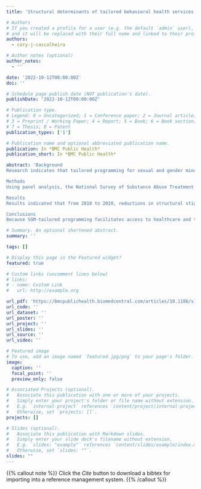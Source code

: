 ```yaml
---
title: 'Structural determinants of tailored behavioral health services for sexual and gender minorities in the United States, 2010 to 2020: A panel analysis'

# Authors
# If you created a profile for a user (e.g. the default `admin` user), write the username (folder name) here
# and it will be replaced with their full name and linked to their profile.
authors:
  - cory-j-cascalheira

# Author notes (optional)
author_notes:
  - ''

date: '2022-10-12T00:00:00Z'
doi: ''

# Schedule page publish date (NOT publication's date).
publishDate: '2022-10-12T00:00:00Z'

# Publication type.
# Legend: 0 = Uncategorized; 1 = Conference paper; 2 = Journal article;
# 3 = Preprint / Working Paper; 4 = Report; 5 = Book; 6 = Book section;
# 7 = Thesis; 8 = Patent
publication_types: ['1']

# Publication name and optional abbreviated publication name.
publication: In *BMC Public Health*
publication_short: In *BMC Public Health*

abstract: 'Background
Research indicates that tailored programming for sexual and gender minority (SGM; e.g., lesbian, gay, bisexual, transgender, queer) people, compared to non-tailored programming, is effective for reducing the disproportionate health burden SGM people experience relative to the general population. However, the availability of SGM-tailored programming is often over-reported and inconsistent across behavioral health (i.e., substance use and mental health) facilities in the United States (U.S.).

Methods
Using panel analysis, the National Survey of Substance Abuse Treatment Services (N-SSATS), and the National Mental Health Services Survey (N-MHSS), this study examines structural stigma and government funding as two structural determinants affecting the availability of SGM-tailored programming in the U.S.

Results
Results indicated that from 2010 to 2020, reductions in structural stigma (i.e., increases in state-level supportive SGM policies) were positively associated with increases in the proportion of substance use treatment facilities offering SGM-tailored programming. This effect was significant after controlling for over-reporting of SGM-tailored programming and time- and state-specific heterogeneity. On average, the effect of reduced structural stigma resulted in approximately two new SGM-tailored programs in the short term and about 31 new SGM-tailored programs in the long term across U.S. substance use treatment facilities. Structural stigma did not predict the availability of SGM-tailored programming in mental health treatment facilities. Government funding was not significant in either data set. However, without correcting for over-reporting, government funding became a significant predictor of the availability of SGM-tailored programming at substance use treatment facilities.

Conclusions
Because SGM-tailored programming facilitates access to healthcare and the current study found longitudinal associations between structural stigma and the availability of SGM-tailored programming in substance use treatment facilities, our findings support claims that reducing structural stigma increases access to behavioral health treatment specifically and healthcare generally among SGM people. This study’s findings also indicate the importance of correcting for over-reporting of SGM-tailored programming, raising concerns about how respondents perceive the N-SSATS and N-MHSS questions about SGM-tailored programming. Implications for future research using the N-SSATS and N-MHSS data and for public health policy are discussed.'

# Summary. An optional shortened abstract.
summary: ''

tags: []

# Display this page in the Featured widget?
featured: true

# Custom links (uncomment lines below)
# links:
# - name: Custom Link
#   url: http://example.org

url_pdf: 'https://bmcpublichealth.biomedcentral.com/articles/10.1186/s12889-022-14315-1'
url_code: ''
url_dataset: ''
url_poster: ''
url_project: ''
url_slides: ''
url_source: ''
url_video: ''

# Featured image
# To use, add an image named `featured.jpg/png` to your page's folder.
image:
  caption: ''
  focal_point: ''
  preview_only: false

# Associated Projects (optional).
#   Associate this publication with one or more of your projects.
#   Simply enter your project's folder or file name without extension.
#   E.g. `internal-project` references `content/project/internal-project/index.md`.
#   Otherwise, set `projects: []`.
projects: []

# Slides (optional).
#   Associate this publication with Markdown slides.
#   Simply enter your slide deck's filename without extension.
#   E.g. `slides: "example"` references `content/slides/example/index.md`.
#   Otherwise, set `slides: ""`.
slides: ""
---
```


{{% callout note %}}
Click the _Cite_ button to download a bibtex for importing into a reference management system.
{{% /callout %}}
